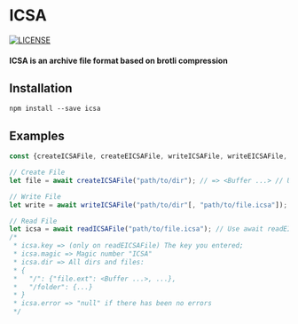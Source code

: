 # ICSA

[![LICENSE](https://img.shields.io/badge/LICENSE-MIT-c40000.svg?style=for-the-badge)](https://github.com/Pharuxtan/ICSA/blob/master/LICENSE)

#### ICSA is an archive file format based on brotli compression

## Installation

```
npm install --save icsa
```

## Examples

```js
const {createICSAFile, createEICSAFile, writeICSAFile, writeEICSAFile, readICSAFile, readEICSAFile} = require("icsa");

// Create File
let file = await createICSAFile("path/to/dir"); // => <Buffer ...> // Use await createEICSAFile("path/to/file.icsa", "32 key length") for create encrypted icsa;

// Write File
let write = await writeICSAFile("path/to/dir"[, "path/to/file.icsa"]); // => 'file "path/to/file.icsa" created' // Use await writeEICSAFile("path/to/file.icsa", "32 key length"[, "path/to/file.icsa"]) for write encrypted icsa;

// Read File
let icsa = await readICSAFile("path/to/file.icsa"); // Use await readEICSAFile("path/to/file.icsa", "32 key length") for read encrypted icsa
/*
 * icsa.key => (only on readEICSAFile) The key you entered;
 * icsa.magic => Magic number "ICSA"
 * icsa.dir => All dirs and files:
 * {
 *   "/": {"file.ext": <Buffer ...>, ...},
 *   "/folder": {...}
 * }
 * icsa.error => "null" if there has been no errors
 */
```
